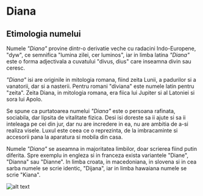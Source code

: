 # Diana

## Etimologia numelui

Numele _"Diana"_ provine dintr-o derivatie veche cu radacini Indo-Europene, "dyw", ce semnifica "lumina zilei, cer luminos", iar in limba latina _"Diana"_ este o forma adjectivala a cuvatului "divus, dius" care inseamna divin sau ceresc.

_"Diana"_ isi are originile in mitologia romana, fiind zeita Lunii, a padurilor si a vanatorii, dar si a nasterii. Pentru romani "diviana" este numele latin pentru "zeita". Zeita Diana, in mitologia romana, era fiica lui Jupiter si al Latoniei si sora lui Apolo.

Se spune ca purtatoarea numelui _"Diana"_ este o persoana rafinata, sociabila, dar lipsita de vitalitate fizica. Desi isi doreste sa ii ajute si sa ii inteleaga pe cei din jur, dar nu are incredere in ea, nu are ambitia de a-si realiza visele. Luxul este ceea ce o reprezinta, de la imbracaminte si accesorii pana la aparatura si mobila din casa.

Numele _"Diana"_ se aseamna in majoritatea limbilor, doar scrierea fiind putin diferita. Spre exemplu in engleza si in franceza exista variantele "Diane", "Dianna" sau "Dianne". In limba croata, in macedoniana, in slovena si in cea sarba numele se scrie identic, "Dijana", iar in limba hawaiana numele se scrie "Kiana".

![alt text](http://assets.perfecte.ro/assets/perfecte/wpold/2013/04/bebelus-ochi-albastri.jpg)
